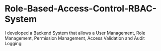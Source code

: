 # Role-Based-Access-Control-RBAC-System
I developed a Backend System that allows a User Management, Role Management, Permission Management, Access Validation and Audit Logging
